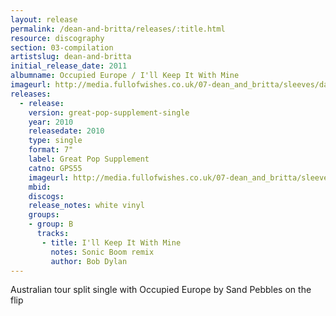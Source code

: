 ```yaml
---
layout: release
permalink: /dean-and-britta/releases/:title.html
resource: discography
section: 03-compilation
artistslug: dean-and-britta
initial_release_date: 2011
albumname: Occupied Europe / I'll Keep It With Mine
imageurl: http://media.fullofwishes.co.uk/07-dean_and_britta/sleeves/dab-ill-keep-it-with-mine-sand-pebbles.jpg
releases:
  - release: 
    version: great-pop-supplement-single
    year: 2010
    releasedate: 2010
    type: single
    format: 7"
    label: Great Pop Supplement
    catno: GPS55
    imageurl: http://media.fullofwishes.co.uk/07-dean_and_britta/sleeves/dab-ill-keep-it-with-mine-sand-pebbles.jpg
    mbid: 
    discogs: 
    release_notes: white vinyl
    groups:
    - group: B
      tracks:
       - title: I'll Keep It With Mine
         notes: Sonic Boom remix
         author: Bob Dylan
---
```

Australian tour split single with Occupied Europe by Sand Pebbles on the flip